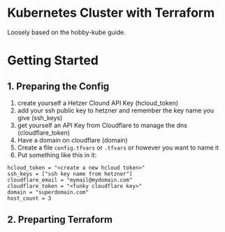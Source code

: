 # Kubernetes Cluster with Terraform
Loosely based on the hobby-kube guide.

# Getting Started
## 1. Preparing the Config
1. create yourself a Hetzer Clound API Key (hcloud_token)
2. add your ssh public key to hetzner and remember the key name you give (ssh_keys)
3. get yourself an API Key from Cloudflare to manage the dns (cloudflare_token)
4. Have a domain on cloudflare (domain)
5. Create a file `config.tfvars` or `.tfvars` or however you want to name it
6. Put something like this in it:

```
hcloud_token = "<create a new hcloud token>"
ssh_keys = ["ssh key name from hetzner"]
cloudflare_email = "mymail@mydomain.com"
cloudflare_token = "<funky cloudflare key>"
domain = "superdomain.com"
host_count = 3
```

## 2. Preparting Terraform
